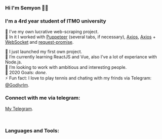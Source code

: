 ### Hi I'm Semyon 👨‍💻

### I'm a 4rd year student of ITMO university 

🤑 I've my own lucrative web-scraping project. <br/>
🤖 In it I worked with [Puppeteer](https://pptr.dev/) (several tabs, if necessary), [Axios](https://github.com/axios/axios), [Axios](https://github.com/axios/axios) + [WebSocket](https://www.websocket.org/echo.html) and [request-promise](https://github.com/request/request-promise-native). <br/>

🔭 I just launched my first own project.<br/> 
🌱 I’m currently learning ReactJS and Vue, also I've a lot of experiance with Node.js.<br/>
👯 I’m looking to work with ambitious and interesting people.<br/>
🥅 2020 Goals: _done_.<br/>
⚡ Fun fact: I love to play tennis and chating with my frinds via Telegram: [@Godlyrlm](https://t.me/Godlyrlm).<br/>

### Connect with me via telegram:

[My Telegram](https://t.me/Godlyrlm).<br/>

<br />

### Languages and Tools:


